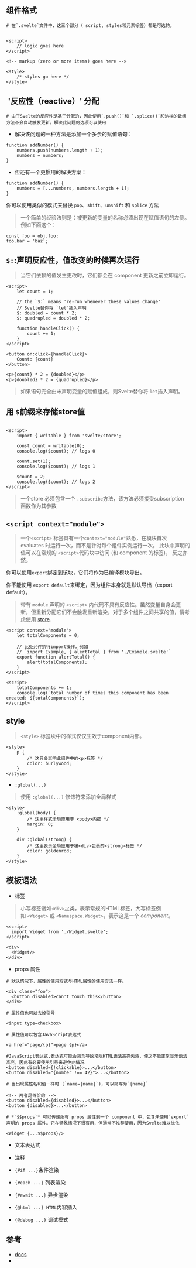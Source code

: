 
## 组件格式

```
# 在`.svelte`文件中，这三个部分（ script, styles和元素标签）都是可选的。


<script>
	// logic goes here
</script>

<!-- markup (zero or more items) goes here -->

<style>
	/* styles go here */
</style>

```

##  '反应性（reactive）' 分配
```
# 由于Svelte的反应性是基于分配的，因此使用`.push()`和 `.splice()`和这样的数组方法不会自动触发更新。解决此问题的选项可以使用
```

- 解决该问题的一种方法是添加一个多余的赋值语句：

```
function addNumber() {
	numbers.push(numbers.length + 1);
	numbers = numbers;
}
```

- 但还有一个更惯用的解决方案：

```
function addNumber() {
	numbers = [...numbers, numbers.length + 1];
}
```

你可以使用类似的模式来替换 `pop`、`shift`、`unshift` 和 `splice` 方法

>一个简单的经验法则是：被更新的变量的名称必须出现在赋值语句的左侧。例如下面这个：

```
const foo = obj.foo;
foo.bar = 'baz';
```



## `$:`:声明反应性，值改变的时候再次运行
>当它们依赖的值发生更改时，它们都会在 component 更新之前立即运行。

```
<script>
    let count = 1;

    // the `$:` means 're-run whenever these values change'
    // Svelte替你将 `let`插入声明
    $: doubled = count * 2;
    $: quadrupled = doubled * 2;

    function handleClick() {
        count += 1;
    }
</script>

<button on:click={handleClick}>
    Count: {count}
</button>

<p>{count} * 2 = {doubled}</p>
<p>{doubled} * 2 = {quadrupled}</p>
```
>如果语句完全由未声明变量的赋值组成，则Svelte替你将 `let`插入声明。

## 用 `$`前缀来存储store值

```

<script>
	import { writable } from 'svelte/store';

	const count = writable(0);
	console.log($count); // logs 0

	count.set(1);
	console.log($count); // logs 1

	$count = 2;
	console.log($count); // logs 2
</script>

```
>一个store 必须包含一个 `.subscribe`方法，该方法必须接受subscription 函数作为其参数

## `<script context="module">`
>一个`<script>` 标签具有一个`context="module"`熟悉，在模块首次 evaluates 时运行一次，而不是针对每个组件实例运行一次。 此块中声明的值可以在常规的 `<script>`代码块中访问 (和 component 的标签)， 反之亦然。

你可以使用`export`绑定到该块，它们将作为已编译模块导出。

你不能使用 `export default`来绑定，因为组件本身就是默认导出（export default）。

> 带有 `module` 声明的 `<script>` 内代码不具有反应性。虽然变量自身会更新，但重新分配它们不会触发重新渲染，对于多个组件之间共享的值，请考虑使用 [store](https://svelte.dev/docs#svelte_store).

```
<script context="module">
	let totalComponents = 0;

	// 此处允许执行import操作，例如
	// `import Example, { alertTotal } from './Example.svelte'`
	export function alertTotal() {
		alert(totalComponents);
	}
</script>

<script>
	totalComponents += 1;
	console.log(`total number of times this component has been created: ${totalComponents}`);
</script>
```

## style
>`<style>` 标签块中的样式仅仅生效于component内部。

```
<style>
    p {
        /* 这只会影响此组件中的<p>标签 */
        color: burlywood;
    }
</style>
```
- `:global(...)`
>使用 `:global(...)` 修饰符来添加全局样式

```
<style>
	:global(body) {
		/* 这里样式全局应用于 <body>内都 */
		margin: 0;
	}

	div :global(strong) {
		/* 这里表示全局应用于被<div>包裹的<strong>标签 */
		color: goldenrod;
	}
</style>
```

## 模板语法

- 标签

>小写标签诸如`<div>`之类，表示常规的HTML标签，大写标签例如 `<Widget>` 或 `<Namespace.Widget>`，表示这是一个 *component*。

```
<script>
  import Widget from './Widget.svelte';
</script>

<div>
  <Widget/>
</div>
```

- props 属性

```
# 默认情况下，属性的使用方式与HTML属性的使用方法一样。

<div class="foo">
  <button disabled>can't touch this</button>
</div>

# 属性值也可以去掉引号

<input type=checkbox>

# 属性值可以包含JavaScript表达式

<a href="page/{p}">page {p}</a>

#JavaScript表达式,表达式可能会包含导致常规HTML语法高亮失效，使之不能正常显示语法高亮，因此有必要使用引号来避免此情况
<button disabled={!clickable}>...</button>
<button disabled="{number !== 42}">...</button>

# 当出现属性名和值一样时 (`name={name}`)，可以简写为`{name}`

<!-- 两者是等价的 -->
<button disabled={disabled}>...</button>
<button {disabled}>...</button>

# *`$$props`* 可以传递所有 props 属性到一个 component 中，包含未使用`export`声明的 props 属性。它在特殊情况下很有用，但通常不推荐使用，因为Svelte难以优化

<Widget {...$$props}/>

```
- 文本表达式

- 注释

- ` {#if ...} `条件渲染

- `{#each ...}` 列表渲染

- `{#await ...}` 异步渲染

- `{@html ...} HTML`内容插入

- `{@debug ...}` 调试模式


## 参考
- [docs](https://svelte.dev/docs)
- []()
